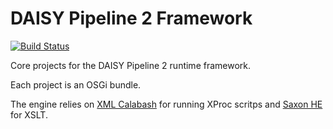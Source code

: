 DAISY Pipeline 2 Framework
==========================

[![Build Status](https://travis-ci.org/daisy/pipeline-framework.png?branch=master)](https://travis-ci.org/daisy/pipeline-framework)

Core projects for the DAISY Pipeline 2 runtime framework.

Each project is an OSGi bundle.

The engine relies on [XML Calabash](http://xmlcalabash.com/) for running XProc scritps and [Saxon HE](http://saxonica.com/) for XSLT.
